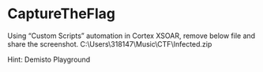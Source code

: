 # CaptureTheFlag
Using “Custom Scripts” automation in Cortex XSOAR, remove below file and share the screenshot.
C:\Users\318147\Music\CTF\Infected.zip

Hint: Demisto Playground

